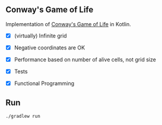 ## Conway's Game of Life


Implementation of [Conway's Game of Life](https://en.wikipedia.org/wiki/Conway%27s_Game_of_Life) in Kotlin.
- [x] (virtually) Infinite grid
- [x] Negative coordinates are OK
- [x] Performance based on number of alive cells, not grid size
- [x] Tests
- [x] Functional Programming


## Run

```bash
./gradlew run
```
